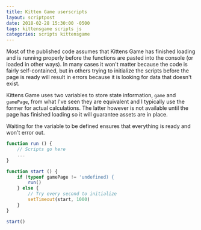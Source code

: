 ```yaml
---
title: Kitten Game userscripts
layout: scriptpost
date: 2018-02-28 15:30:00 -0500
tags: kittensgame scripts js
categories: scripts kittensgame
---
```


Most of the published code assumes that Kittens Game has finished
loading and is running properly before the functions are pasted into
the console (or loaded in other ways).  In many cases it won't matter
because the code is fairly self-contained, but in others trying to
initialize the scripts before the page is ready will result in errors
because it is looking for data that doesn't exist.

Kittens Game uses two variables to store state information, `game` and
`gamePage`, from what I've seen they are equivalent and I typically
use the former for actual calculations.  The latter however is not
available until the page has finished loading so it will guarantee
assets are in place.

Waiting for the variable to be defined ensures that everything is
ready and won't error out.

```js
function run () {
    // Scripts go here
    ...
}

function start () {
    if (typeof gamePage != 'undefined) {
        run()
    } else {
        // Try every second to initialize
        setTimeout(start, 1000)
    }
}

start()
```
